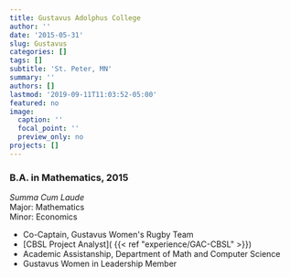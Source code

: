 ```yaml
---
title: Gustavus Adolphus College
author: ''
date: '2015-05-31'
slug: Gustavus
categories: []
tags: []
subtitle: 'St. Peter, MN'
summary: ''
authors: []
lastmod: '2019-09-11T11:03:52-05:00'
featured: no
image:
  caption: ''
  focal_point: ''
  preview_only: no
projects: []
---
```


### B.A. in Mathematics, 2015  
*Summa Cum Laude*  
Major: Mathematics  
Minor: Economics  

 - Co-Captain, Gustavus Women's Rugby Team  
 - [CBSL Project Analyst]( {{< ref "experience/GAC-CBSL" >}}) 
 - Academic Assistanship, Department of Math and Computer Science  
 - Gustavus Women in Leadership Member 

